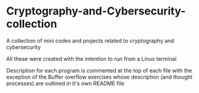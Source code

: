 # Cryptography-and-Cybersecurity-collection
A collection of mini codes and projects related to cryptography and cybersecurity

All these were created with the intention to run from a Linux terminal

Description for each program is commented at the top of each file with the exception of the Buffer overflow exercises
whose description (and thought processes) are outlined in it's own README file
